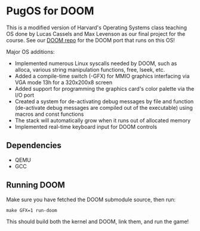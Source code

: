 # PugOS for DOOM

This is a modified version of Harvard's Operating Systems class teaching OS done by Lucas Cassels and Max Levenson as our final project for the course. See our [DOOM repo](https://github.com/lcassels/doom) for the DOOM port that runs on this OS!

Major OS additions:
- Implemented numerous Linux syscalls needed by DOOM, such as alloca, various string manipulation functions, free, lseek, etc.
- Added a compile-time switch (-GFX) for MMIO graphics interfacing via VGA mode 13h for a 320x200x8 screen
- Added support for programming the graphics card's color palette via the I/O port
- Created a system for de-activating debug messages by file and function (de-activate debug messages are compiled out of the executable) using macros and const functions
- The stack will automatically grow when it runs out of allocated memory
- Implemented real-time keyboard input for DOOM controls


## Dependencies

- QEMU
- GCC


## Running DOOM

Make sure you have fetched the DOOM submodule source, then run:
```
make GFX=1 run-doom
```
This should build both the kernel and DOOM, link them, and run the game!

